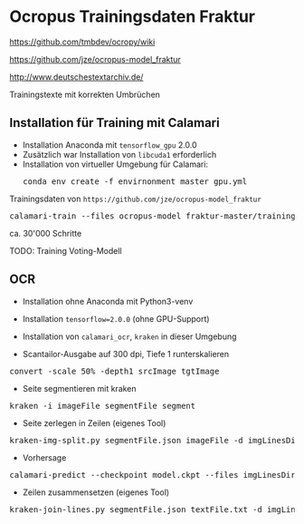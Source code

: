 # Ocropus Trainingsdaten Fraktur

https://github.com/tmbdev/ocropy/wiki

https://github.com/jze/ocropus-model_fraktur

http://www.deutschestextarchiv.de/

Trainingstexte mit korrekten Umbrüchen

## Installation für Training mit Calamari

* Installation Anaconda mit `tensorflow_gpu` 2.0.0
* Zusätzlich war Installation von `libcuda1` erforderlich
* Installation von virtueller Umgebung für Calamari:
  <pre>
  conda env create -f envirnonment_master_gpu.yml
  </pre>

Trainingsdaten von `https://github.com/jze/ocropus-model_fraktur`

<pre>
calamari-train --files ocropus-model_fraktur-master/training/*.bin.png --checkpoint_frequency=1000 --output_dir=calamari-models/ --validation=ocropus-model_fraktur-master/testing/*.bin.png --early_stopping_frequency=1000
</pre>

ca. 30'000 Schritte

TODO: Training Voting-Modell

## OCR

* Installation ohne Anaconda mit Python3-venv

* Installation `tensorflow=2.0.0` (ohne GPU-Support)

* Installation von `calamari_ocr`, `kraken` in dieser Umgebung

* Scantailor-Ausgabe auf 300 dpi, Tiefe 1 runterskalieren

<pre>
convert -scale 50% -depth1 srcImage tgtImage
</pre>

* Seite segmentieren mit kraken

<pre>
kraken -i imageFile segmentFile segment
</pre>

* Seite zerlegen in Zeilen (eigenes Tool)

<pre>
kraken-img-split.py segmentFile.json imageFile -d imgLinesDir
</pre>

* Vorhersage

<pre>
calamari-predict --checkpoint model.ckpt --files imgLinesDir/line-\*.png
</pre>

* Zeilen zusammensetzen (eigenes Tool)

<pre>
kraken-join-lines.py segmentFile.json textFile.txt -d imgLinesDir
</pre>

